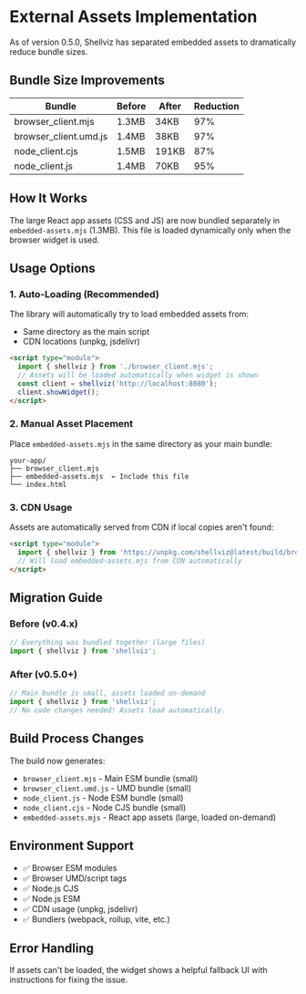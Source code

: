 # External Assets Implementation

As of version 0.5.0, Shellviz has separated embedded assets to dramatically reduce bundle sizes.

## Bundle Size Improvements

| Bundle | Before | After | Reduction |
|--------|--------|-------|-----------|
| browser_client.mjs | 1.3MB | 34KB | 97% |
| browser_client.umd.js | 1.4MB | 38KB | 97% |
| node_client.cjs | 1.5MB | 191KB | 87% |
| node_client.js | 1.4MB | 70KB | 95% |

## How It Works

The large React app assets (CSS and JS) are now bundled separately in `embedded-assets.mjs` (1.3MB). This file is loaded dynamically only when the browser widget is used.

## Usage Options

### 1. Auto-Loading (Recommended)
The library will automatically try to load embedded assets from:
- Same directory as the main script
- CDN locations (unpkg, jsdelivr)

```html
<script type="module">
  import { shellviz } from './browser_client.mjs';
  // Assets will be loaded automatically when widget is shown
  const client = shellviz('http://localhost:8080');
  client.showWidget();
</script>
```

### 2. Manual Asset Placement
Place `embedded-assets.mjs` in the same directory as your main bundle:

```
your-app/
├── browser_client.mjs
├── embedded-assets.mjs  ← Include this file
└── index.html
```

### 3. CDN Usage
Assets are automatically served from CDN if local copies aren't found:

```html
<script type="module">
  import { shellviz } from 'https://unpkg.com/shellviz@latest/build/browser_client.mjs';
  // Will load embedded-assets.mjs from CDN automatically
</script>
```

## Migration Guide

### Before (v0.4.x)
```javascript
// Everything was bundled together (large files)
import { shellviz } from 'shellviz';
```

### After (v0.5.0+)
```javascript
// Main bundle is small, assets loaded on-demand
import { shellviz } from 'shellviz';
// No code changes needed! Assets load automatically.
```

## Build Process Changes

The build now generates:
- `browser_client.mjs` - Main ESM bundle (small)
- `browser_client.umd.js` - UMD bundle (small)  
- `node_client.js` - Node ESM bundle (small)
- `node_client.cjs` - Node CJS bundle (small)
- `embedded-assets.mjs` - React app assets (large, loaded on-demand)

## Environment Support

- ✅ Browser ESM modules
- ✅ Browser UMD/script tags
- ✅ Node.js CJS
- ✅ Node.js ESM
- ✅ CDN usage (unpkg, jsdelivr)
- ✅ Bundlers (webpack, rollup, vite, etc.)

## Error Handling

If assets can't be loaded, the widget shows a helpful fallback UI with instructions for fixing the issue. 